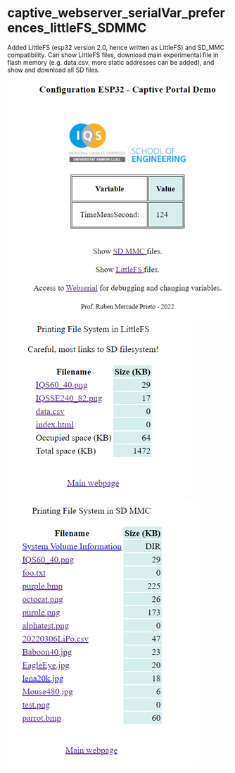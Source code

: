 # captive_webserver_serialVar_preferences_littleFS_SDMMC

Added LittleFS (esp32 version 2.0, hence written as LittleFS) and SD_MMC compatibility. Can show LittleFS files, download main experimental file in flash memory (e.g. data.csv, more static addresses can be added), and show and download all SD files.

![Image1](/image1.png)
![Image2](/image2.png)
![Image3](/image3.png)
